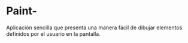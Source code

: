 # Paint-
Aplicación sencilla que presenta una manera fácil de dibujar elementos definidos por el usuario en la pantalla.

